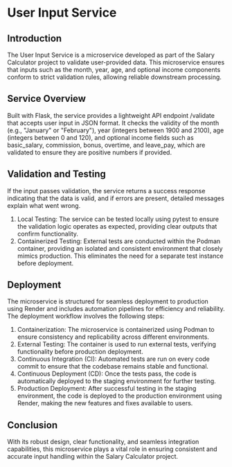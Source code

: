 # User Input Service

## Introduction
The User Input Service is a microservice developed as part of the Salary Calculator project to validate user-provided data. This microservice ensures that inputs such as the month, year, age, and optional income components conform to strict validation rules, allowing reliable downstream processing.

## Service Overview
Built with Flask, the service provides a lightweight API endpoint /validate that accepts user input in JSON format. It checks the validity of the month (e.g., "January" or "February"), year (integers between 1900 and 2100), age (integers between 0 and 120), and optional income fields such as basic_salary, commission, bonus, overtime, and leave_pay, which are validated to ensure they are positive numbers if provided.

## Validation and Testing
If the input passes validation, the service returns a success response indicating that the data is valid, and if errors are present, detailed messages explain what went wrong.
1. Local Testing: The service can be tested locally using pytest to ensure the validation logic operates as expected, providing clear outputs that confirm functionality.
2. Containerized Testing: External tests are conducted within the Podman container, providing an isolated and consistent environment that closely mimics production. This eliminates the need for a separate test instance before deployment.

## Deployment
The microservice is structured for seamless deployment to production using Render and includes automation pipelines for efficiency and reliability. The deployment workflow involves the following steps:
1.	Containerization: The microservice is containerized using Podman to ensure consistency and replicability across different environments.
2.	External Testing: The container is used to run external tests, verifying functionality before production deployment.
3.	Continuous Integration (CI): Automated tests are run on every code commit to ensure that the codebase remains stable and functional.
4.	Continuous Deployment (CD): Once the tests pass, the code is automatically deployed to the staging environment for further testing.
5.	Production Deployment: After successful testing in the staging environment, the code is deployed to the production environment using Render, making the new features and fixes available to users.

## Conclusion
With its robust design, clear functionality, and seamless integration capabilities, this microservice plays a vital role in ensuring consistent and accurate input handling within the Salary Calculator project.
